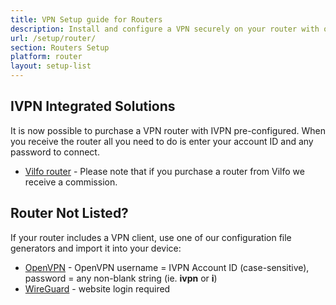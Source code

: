 ```yaml
---
title: VPN Setup guide for Routers
description: Install and configure a VPN securely on your router with our easy step-by-step setup guides.
url: /setup/router/
section: Routers Setup
platform: router
layout: setup-list
---
```

## IVPN Integrated Solutions

It is now possible to purchase a VPN router with IVPN pre-configured. When you receive the router all you need to do is enter your account ID and any password to connect.

* [Vilfo router](https://www.vilfo.com/providers/ivpn?ref=ivpn) - Please note that if you purchase a router from Vilfo we receive a commission.

## Router Not Listed?

If your router includes a VPN client, use one of our configuration file generators and import it into your device:

* [OpenVPN](https://www.ivpn.net/openvpn-config) - OpenVPN username = IVPN Account ID (case-sensitive), password = any non-blank string (ie. **ivpn** or **i**)
* [WireGuard](https://www.ivpn.net/account/wireguard-config) - website login required
